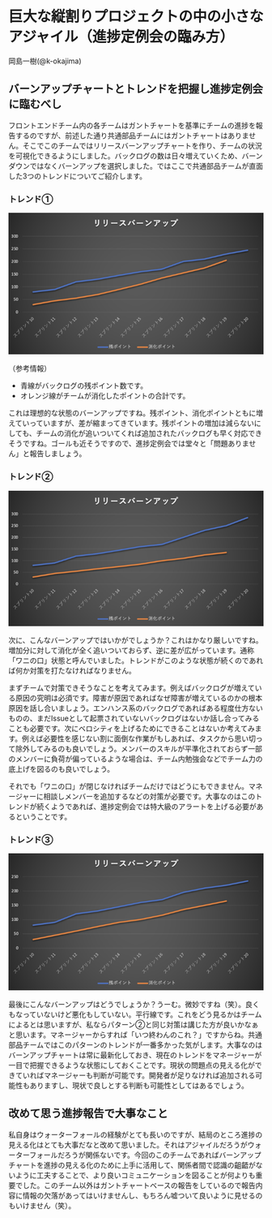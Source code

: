 # 巨大な縦割りプロジェクトの中の小さなアジャイル（進捗定例会の臨み方）

<div class="flushright">岡島一樹(@k-okajima)</div>

## バーンアップチャートとトレンドを把握し進捗定例会に臨むべし
フロントエンドチーム内の各チームはガントチャートを基準にチームの進捗を報告するのですが、前述した通り共通部品チームにはガントチャートはありません。そこでこのチームではリリースバーンアップチャートを作り、チームの状況を可視化できるようにしました。バックログの数は日々増えていくため、バーンダウンではなくバーンアップを選択しました。ではここで共通部品チームが直面した3つのトレンドについてご紹介します。

### トレンド①

![理想的なバーンアップチャート](images/chap-k-okajima2/burnup1.png)

（参考情報）
- 青線がバックログの残ポイント数です。
- オレンジ線がチームが消化したポイントの合計です。

これは理想的な状態のバーンアップですね。残ポイント、消化ポイントともに増えていっていますが、差が縮まってきています。残ポイントの増加は減らないにしても、チームの消化が追いついてくれば追加されたバックログも早く対応できそうですね。ゴールも近そうですので、進捗定例会では堂々と「問題ありません」と報告しましょう。

### トレンド②

![ワニの口状態のバーンアップチャート](images/chap-k-okajima2/burnup2.png)

次に、こんなバーンアップではいかがでしょうか？これはかなり厳しいですね。増加分に対して消化が全く追いついておらず、逆に差が広がっています。通称「ワニの口」状態と呼んでいました。トレンドがこのような状態が続くのであれば何か対策を打たなければなりません。

まずチームで対策できそうなことを考えてみます。例えばバックログが増えている原因の究明は必須です。障害が原因であればなぜ障害が増えているのかの根本原因を話し合いましょう。エンハンス系のバックログであればある程度仕方ないものの、まだIssueとして起票されていないバックログはないか話し合ってみることも必要です。次にベロシティを上げるためにできることはないか考えてみます。例えば必要性を感じない割に面倒な作業がもしあれば、タスクから思い切って除外してみるのも良いでしょう。メンバーのスキルが平準化されておらず一部のメンバーに負荷が偏っているような場合は、チーム内勉強会などでチーム力の底上げを図るのも良いでしょう。

それでも「ワニの口」が閉じなければチームだけではどうにもできません。マネージャーに相談しメンバーを追加するなどの対策が必要です。大事なのはこのトレンドが続くようであれば、進捗定例会では特大級のアラートを上げる必要があるということです。

### トレンド③

![平行線のバーンアップチャート](images/chap-k-okajima2/burnup3.png)

最後にこんなバーンアップはどうでしょうか？うーむ。微妙ですね（笑）。良くもなっていないけど悪化もしていない。平行線です。これをどう見るかはチームによるとは思いますが、私ならパターン②と同じ対策は講じた方が良いかなぁと思います。マネージャーからすれば「いつ終わんのこれ？」ですからね。共通部品チームではこのパターンのトレンドが一番多かった気がします。大事なのはバーンアップチャートは常に最新化しておき、現在のトレンドをマネージャーが一目で把握できるような状態にしておくことです。現状の問題点の見える化ができていればマネージャーも判断が可能です。開発者が足りなければ追加される可能性もありますし、現状で良しとする判断も可能性としてはあるでしょう。

## 改めて思う進捗報告で大事なこと
私自身はウォーターフォールの経験がとても長いのですが、結局のところ進捗の見える化はとても大事だなと改めて思いました。それはアジャイルだろうがウォーターフォールだろうが関係ないです。今回のこのチームであればバーンアップチャートを進捗の見える化のために上手に活用して、関係者間で認識の齟齬がないように工夫することで、より良いコミュニケーションを図ることが何よりも重要でした。このチーム以外はガントチャートベースの報告をしているので報告内容に情報の欠落があってはいけませんし、もちろん嘘ついて良いように見せるのもいけません（笑）。
